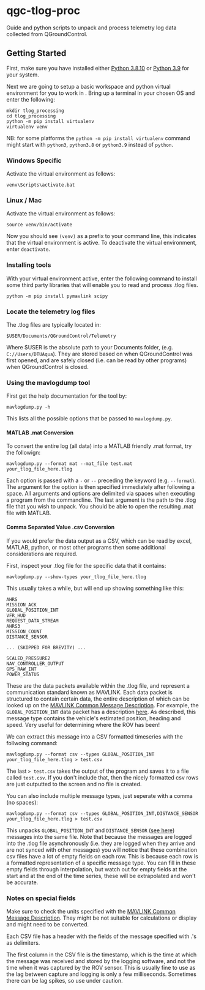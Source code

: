 # qgc-tlog-proc
Guide and python scripts to unpack and process telemetry log data collected from QGroundControl.

## Getting Started
First, make sure you have installed either [Python 3.8.10](https://www.python.org/downloads/release/python-3810/) or 
[Python 3.9](https://www.python.org/downloads/release/python-396/) for your system.

Next we are going to setup a basic workspace and python virtual environment for you to work in
. Bring up a terminal in your chosen OS and enter the following:

```
mkdir tlog_processing
cd tlog_processing
python -m pip install virtualenv
virtualenv venv
```

NB: for some platforms the `python -m pip install virtualenv` command might start with `python3`, `python3.8` or `python3.9` instead of `python`.
### Windows Specific ###
Activate the virtual environment as follows:

`venv\Scripts\activate.bat`
### Linux / Mac
Activate the virtual environment as follows:

`source venv/bin/activate`

Now you should see `(venv)` as a prefix to your command line, this indicates that the virtual environment is active.
To deactivate the virtual environment, enter `deactivate`.

### Installing tools
With your virtual environment active, enter the following command to install
some third party libraries that will enable you to read and process .tlog files.

`python -m pip install pymavlink scipy`

### Locate the telemetry log files

The .tlog files are typically located in:

`$USER/Documents/QGroundControl/Telemetry`

Where $USER is the absolute path to your Documents folder, (e.g. `C://Users/DTUAqua`). They are stored based on when
QGroundControl was first opened, and are safely closed (i.e. can be read by other programs) when QGroundControl is closed.

### Using the mavlogdump tool

First get the help documentation for the tool by:

`mavlogdump.py -h`

This lists all the possible options that be passed to `mavlogdump.py`.

#### MATLAB .mat Conversion
To convert the entire log (all data) into a MATLAB friendly .mat format, try the followign:

`mavlogdump.py --format mat --mat_file test.mat your_tlog_file_here.tlog`

Each option is passed with a `-` or `--` preceding the keyword (e.g. `--format`).
The argument for the option is then specified immediately after following a space.
All arguments and options are delimited via spaces when executing a program from the commandline.
The last argument is the path to the .tlog file that you wish to unpack. You should be able to open 
the resulting .mat file with MATLAB.

#### Comma Separated Value .csv Conversion
If you would prefer the data output as a CSV, which can be read by excel, MATLAB, python, or most other programs
then some additional considerations are required.

First, inspect your .tlog file for the specific data that it contains:

`mavlogdump.py --show-types your_tlog_file_here.tlog`

This usually takes a while, but will end up showing something like this:

```
AHRS
MISSION_ACK
GLOBAL_POSITION_INT
VFR_HUD
REQUEST_DATA_STREAM
AHRS3
MISSION_COUNT
DISTANCE_SENSOR

... (SKIPPED FOR BREVITY) ...

SCALED_PRESSURE2
NAV_CONTROLLER_OUTPUT
GPS_RAW_INT
POWER_STATUS
```
These are the data packets available within the .tlog file, and represent a communication
standard known as MAVLINK. Each data packet is structured to contain certain
data, the entire description of which can be looked up on the [MAVLINK Common Message Description](https://mavlink.io/en/messages/common.html).
For example, the `GLOBAL_POSITION_INT` data packet has a description [here](https://mavlink.io/en/messages/common.html#GLOBAL_POSITION_INT).
As described, this message type contains the vehicle's estimated position, heading and speed. Very
useful for determining where the ROV has been!

We can extract this message into a CSV formatted timeseries with the follwoing command:

`mavlogdump.py --format csv --types GLOBAL_POSITION_INT your_tlog_file_here.tlog > test.csv`

The last `> test.csv` takes the output of the program and saves it to a file called `test.csv`.
If you don't include that, then the nicely formatted csv rows are just outputted to the screen and
no file is created.

You can also include multiple message types, just seperate with a comma (no spaces):

`mavlogdump.py --format csv --types GLOBAL_POSITION_INT,DISTANCE_SENSOR your_tlog_file_here.tlog > test.csv`

This unpacks `GLOBAL_POSITION_INT` and `DISTANCE_SENSOR` ([see here](https://mavlink.io/en/messages/common.html#DISTANCE_SENSOR))
messages into the same file. Note that because the messages are logged into the .tlog file
asynchronously (i.e. they are logged when they arrive and are not synced with other messages) you will notice that these
combination csv files have a lot of empty fields on each row. This is because each row is a formatted
representation of a specific message type. You can fill in these empty fields through interpolation,
but watch out for empty fields at the start and at the end of the time series, these will be extrapolated and won't be accurate.

### Notes on special fields

Make sure to check the units specified with the [MAVLINK Common Message Description](https://mavlink.io/en/messages/common.html).
They might be not suitable for calculations or display and might need to be converted.

Each CSV file has a header with the fields of the message specified with .'s as delimiters.

The first column in the CSV file is the timestamp, which is the time at which the message was
received and stored by the logging software, and not the time when it was captured by the ROV sensor.
This is usually fine to use as the lag between capture and logging is only a few milliseconds. Sometimes there can
be lag spikes, so use under caution.
